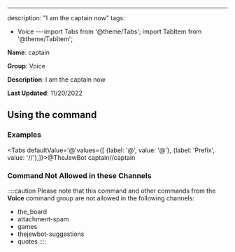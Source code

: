 ---
description: "I am the captain now"
tags:
  - Voice
---import Tabs from '@theme/Tabs';
import TabItem from '@theme/TabItem';

**Name**: captain

**Group**: Voice

**Description**: I am the captain now

**Last Updated**: 11/20/2022

## Using the command

### Examples
<Tabs defaultValue='@'values={[ {label: '@', value: '@'}, {label: 'Prefix', value: '//'},]}><TabItem value='@'>@TheJewBot captain</TabItem><TabItem value='//'>//captain</TabItem></Tabs>

### Command Not Allowed in these Channels
::::caution Please note that this command and other commands from the **Voice** command group are not allowed in the following channels:
- the_board
- attachment-spam
- games
- thejewbot-suggestions
- quotes
::::